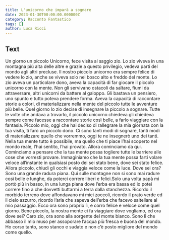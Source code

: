 ```yaml
---
title: L'unicorno che imparà a sognare
date: 2023-01-30T00:00:00.000000Z
category: Racconto Fantastico
tags: []
author: Luca Ricci 
---
```



## Text
Un giorno un piccolo Unicorno, fece visita al saggio zio.
Lo zio viveva in una montagna più alta delle altre e grazie a questo privilegio, vedeva parti del mondo agli altri precluse.
Il nostro piccolo unicorno era sempre felice di vedere lo zio, anche se viveva solo nel bosco alto e freddo del monte.
Lo zio aveva un particolare dono, aveva la capacità di far giocare il piccolo unicorno con la mente.
Non gli servivano ostacoli da saltare, fiumi da attraversare, altri unicorni da battere al galoppo.
Gli bastava un pensiero, uno spunto e tutto poteva prendere forma. Aveva la capacità di raccontare storie a colori, di materializzare nella mente del piccolo tutte le avventure più belle.
Quel giorno lo zio decise di insegnare la piccolo a sognare.
Tutte le volte che andava a trovarlo, il piccolo unicorno chiedeva gli chiedeva sempre come facesse a raccontare storie così belle, a farlo viaggiare con la fantasia.
PIccolo mio, oggi che hai deciso di rallegrare la mia giornata con la tua visita, ti farò un piccolo dono.
Ci sono tanti modi di sognare, tanti modi di materializzare quello che vorremmo, oggi te ne insegnerò uno dei tanti.
Nella tua mente tutto è possibile, ma quello che ti piace l’hai scoperto nel mondo reale, l’hai sentito, l’hai provato.
Allora cominciamo da qui. Cominciamo a pensare che la tua mente possa togliere tutte le barriere alle cose che vorresti provare.
Immaginiamo che la tua mente possa farti volare veloce all’instante in qualsiasi posto dei sei stato bene, dove sei stato felice.
Allora piccolo, chiudi gli occhi e viaggia veloce come la luce. Dove sei ora?
Sono una grande radura piana. Qui sulle montagne non si sono mai radure così belle e lunghe, da poterci correre liberi e felici.Solo una volta papà mi portò più in basso, in una lunga piana dove l’erba era bassa ed io potei correre fino a che dovvetti buttarmi a terra dalla stanchezza. Ricordo il morbido terreno dove affondavano mi miei zoccoli, ricordo il prato verde ed il cielo azzurro, ricordo l’aria che sapeva dell’erba che facevo saltellare al mio passaggio. Ecco ora sono proprio lì, e corro felice e veloce come quel giorno.
Bene piccolo, la nostra mente ci fa viaggiare dove vogliamo, ed ora dove sei?
Caro zio, ora sono alla sorgente del monte bianco. Sono lì che abbasso il mio muso per assoporare l’acqua più fresca e buona del mondo. Ho corso tanto, sono stanco e sudato e non c’è posto migliore del mondo come quello.
